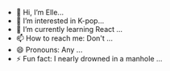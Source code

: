 - 👋 Hi, I’m Elle...
- 👀 I’m interested in K-pop...
- 🌱 I’m currently learning React ...
- 📫 How to reach me: Don't ...
- 😄 Pronouns: Any ...
- ⚡ Fun fact: I nearly drowned in a manhole ...
